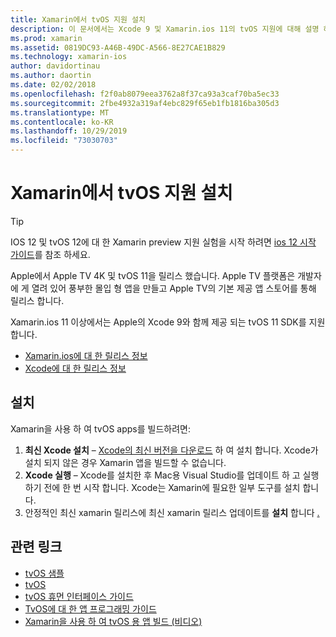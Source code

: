 ```yaml
---
title: Xamarin에서 tvOS 지원 설치
description: 이 문서에서는 Xcode 9 및 Xamarin.ios 11의 tvOS 지원에 대해 설명 하 고 Xamarin을 사용 하 여 tvOS 앱을 개발 하도록 설정 하는 방법에 대 한 간략 한 지침을 제공 합니다.
ms.prod: xamarin
ms.assetid: 0819DC93-A46B-49DC-A566-8E27CAE1B829
ms.technology: xamarin-ios
author: davidortinau
ms.author: daortin
ms.date: 02/02/2018
ms.openlocfilehash: f2f0ab8079eea3762a8f37ca93a3caf70ba5ec33
ms.sourcegitcommit: 2fbe4932a319af4ebc829f65eb1fb1816ba305d3
ms.translationtype: MT
ms.contentlocale: ko-KR
ms.lasthandoff: 10/29/2019
ms.locfileid: "73030703"
---
```

# <a name="installing-tvos-support-in-xamarin"></a>Xamarin에서 tvOS 지원 설치

> [!TIP]
> IOS 12 및 tvOS 12에 대 한 Xamarin preview 지원 실험을 시작 하려면 [ios 12 시작 가이드](~/ios/platform/introduction-to-ios12/get-started.md)를 참조 하세요.

Apple에서 Apple TV 4K 및 tvOS 11을 릴리스 했습니다. Apple TV 플랫폼은 개발자에 게 열려 있어 풍부한 몰입 형 앱을 만들고 Apple TV의 기본 제공 앱 스토어를 통해 릴리스 합니다.

Xamarin.ios 11 이상에서는 Apple의 Xcode 9와 함께 제공 되는 tvOS 11 SDK를 지원 합니다.

- [Xamarin.ios에 대 한 릴리스 정보](https://docs.microsoft.com/xamarin/ios/release-notes/)
- [Xcode에 대 한 릴리스 정보](https://developer.apple.com/library/content/releasenotes/DeveloperTools/RN-Xcode/Chapters/Introduction.html#//apple_ref/doc/uid/TP40001051-CH1-SW876)

## <a name="installation"></a>설치

Xamarin을 사용 하 여 tvOS apps를 빌드하려면:

1. **최신 Xcode 설치** – [Xcode의 최신 버전을 다운로드](https://developer.apple.com/xcode/download/) 하 여 설치 합니다. Xcode가 설치 되지 않은 경우 Xamarin 앱을 빌드할 수 없습니다. 
2. **Xcode 실행** – Xcode를 설치한 후 Mac용 Visual Studio를 업데이트 하 고 실행 하기 전에 한 번 시작 합니다. Xcode는 Xamarin에 필요한 일부 도구를 설치 합니다.
3. 안정적인 최신 xamarin 릴리스에 최신 xamarin 릴리스 업데이트를 **설치** 합니다 [.](https://github.com/xamarin/recipes/tree/master/Recipes/cross-platform/ide/change_updates_channel)

## <a name="related-links"></a>관련 링크

- [tvOS 샘플](https://docs.microsoft.com/samples/browse/?products=xamarin&term=Xamarin.iOS+tvOS)
- [tvOS](https://developer.apple.com/tvos/)
- [tvOS 휴먼 인터페이스 가이드](https://developer.apple.com/tvos/human-interface-guidelines/)
- [TvOS에 대 한 앱 프로그래밍 가이드](https://developer.apple.com/library/prerelease/tvos/documentation/General/Conceptual/AppleTV_PG/)
- [Xamarin을 사용 하 여 tvOS 용 앱 빌드 (비디오)](https://university.xamarin.com/lightninglectures/tvos-with-xamarin)
